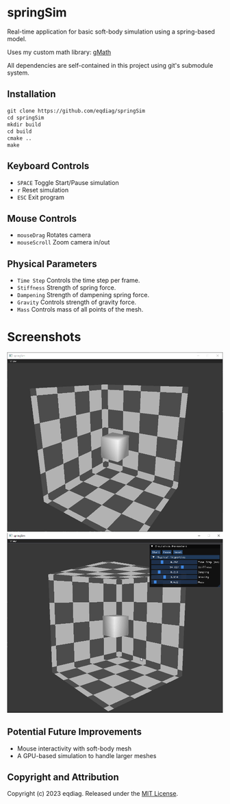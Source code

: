 # springSim

Real-time application for basic soft-body simulation using a spring-based model.

Uses my custom math library: [gMath](https://github.com/eqdiag/gMath)

All dependencies are self-contained in this project using git's submodule system.

## Installation

```
git clone https://github.com/eqdiag/springSim
cd springSim
mkdir build
cd build
cmake ..
make
```


## Keyboard Controls
  * `SPACE` Toggle Start/Pause simulation
  * `r` Reset simulation
  * `ESC` Exit program

## Mouse Controls
  * `mouseDrag` Rotates camera
  * `mouseScroll` Zoom camera in/out

## Physical Parameters
  *  `Time Step` Controls the time step per frame.
  *  `Stiffness`  Strength of spring force.
  *  `Dampening`  Strength of dampening spring force.
  *  `Gravity`  Controls strength of gravity force.
  *  `Mass`  Controls mass of all points of the mesh.


# Screenshots
![Simulation Paused](/screenshots/pause.PNG "Paused Simulation")
![Simulation Playing](/screenshots/play.gif "Playing Simulation")


## Potential Future Improvements
  * Mouse interactivity with soft-body mesh
  * A GPU-based simulation to handle larger meshes
                       
## Copyright and Attribution
Copyright (c) 2023 eqdiag. Released under the [MIT License](https://github.com/eqdiag/springSim/blob/main/LICENSE.md).
